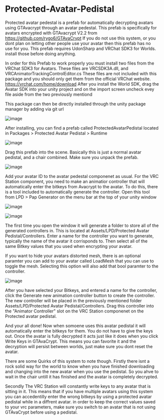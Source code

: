 # Protected-Avatar-Pedistal
Protected avatar pedestal is a prefab for automatically decrypting avatars using GTAvacrypt through an avatar pedestal. 
This prefab is specifically for avatars encrypted with GTAvacrypt V2.2 from https://github.com/rygo6/GTAvaCrypt 
If you do not use this system, or you dont plan on letting other people use your avatar then this prefab has no use for you.
This prefab requires UdonSharp and VRChat SDK3 for Worlds. install those before doing anything.

In order for this Prefab to work properly you must install two files from the VRChat SDK3 for Avatars. These files are VRCSDK3A.dll, and
VRCAnimatorTrackingControlEditor.cs These files are not included with this package and you should only get them from the official VRChat website. 
https://vrchat.com/home/download After you install the World SDK, drag the Avatar SDK into your unity project and on the import screen uncheck 
evey file aside from the two previously mentiond

This package can then be directly installed through the unity package manager by adding via git url

![image](https://user-images.githubusercontent.com/429522/179337632-8819db36-c01a-4700-b378-e40d06778d77.png)


After installing, you can find a prefab called ProtectedAvatarPedistal located in Packages > Protected Avatar Pedistal > Runtime

![image](https://user-images.githubusercontent.com/429522/179337667-12640753-4c9c-4d29-8275-c2fb9921a14d.png)


Drag this prefab into the scene. Basically this is just a normal avatar pedistal, and a chair combined. Make sure you unpack the prefab.

![image](https://user-images.githubusercontent.com/429522/179337885-d771c274-b401-4881-aba3-f5a6a2af59ae.png)

Add your avatar ID to the avatar pedestal componenet as usual. For the VRC Station component, you need to make an animatior controller that will
automatically enter the bitkeys from Avacrypt to the avatar. To do this, there is a tool included to automatically generate the controller. 
Open this tool from LPD > Pap Generator on the menu bar at the top of your unity window

![image](https://user-images.githubusercontent.com/429522/179338050-2c5d0d4d-af44-4d87-8b31-3d0f87d17fad.png)

![image](https://user-images.githubusercontent.com/429522/179338351-8d2564be-f6d0-4f96-81e2-39c05f5ef78b.png)


The first time you open the window it will generate a folder to store all of the generated controllers in. 
This is located at Assets/LPD/Protected Avatar Pedistal/Controllers.
Enter a name for the controller you want to generate, typically the name of the avatar it corrisponds to. 
Then select all of the same Bitkey values that you used when encrypting your avatar.

If you want to hide your avatars distorted mesh, there is an optional paramter you can add to your avatar called LoadMesh that you can use to toggle the mesh.
Selecting this option will also add that bool paramter to the controller.

![image](https://user-images.githubusercontent.com/429522/179338495-e5a902ba-4b0b-4833-8d62-9a3f0134d0e1.png)


After you have selected your Bitkeys, and entered a name for the controller, click the Generate new animation controller button to create the controller.
The new controller will be placed in the previously mentioned folder Assets/LPD/Protected Avatar Pedistal/Controllers. 
Drag this controller into the "Animator Controller" slot on the VRC Station componenet on the Protected avatar pedistal.

And your all done! Now when somoene uses this avatar pedistal it will automatically enter the bitkeys for them. You do not have to give the keys out.
Once the avatar is fully decrypted it acts just like it does when you click Write Keys in GTAvaCrypt. This means you can favorite it and the decryption 
will persist between worlds, just make sure you dont reset the avatar.

There are some Quirks of this system to note though. Firstly there isnt a rock solid way for the world to know when you have finished downloading 
and changing into the new avatar when you use the pedistal. So you ahve to wait in the chair untill it has finished and the avatar is completely decrypted.

Secondly The VRC Station will constantly write keys to any avatar that is sitting in it. This means that if you have multiple avatars using this system you can 
accedentilly enter the wrong bitkeys by using a protected avatar pedistal while in a diffrent avatar. in order to keep the correct values saved to your 
vrc parameters, make sure you switch to an avatar that is not using GTAvaCrypt before using a pedistal.

